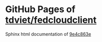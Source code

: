 GitHub Pages of [tdviet/fedcloudclient](https://github.com/tdviet/fedcloudclient.git)
===
Sphinx html documentation of [9e4c863e](https://github.com/tdviet/fedcloudclient/tree/9e4c863ee3636b2334ff7675f5efc06f9441fac6)

